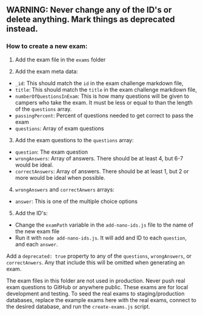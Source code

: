 ## WARNING: Never change any of the ID's or delete anything. Mark things as deprecated instead.

### How to create a new exam:

1. Add the exam file in the `exams` folder

2. Add the exam meta data:

- `_id`: This should match the `id` in the exam challenge markdown file,
- `title`: This should match the `title` in the exam challenge markdown file,
- `numberOfQuestionsInExam`: This is how many questions will be given to campers who take the exam. It must be less or equal to than the length of the `questions` array.
- `passingPercent`: Percent of questions needed to get correct to pass the exam
- `questions`: Array of exam questions

3. Add the exam questions to the `questions` array:

- `question`: The exam question
- `wrongAnswers`: Array of answers. There should be at least 4, but 6-7 would be ideal.
- `correctAnswers`: Array of answers. There should be at least 1, but 2 or more would be ideal when possible.

4. `wrongAnswers` and `correctAnwers` arrays:

- `answer`: This is one of the multiple choice options

5. Add the ID's:

- Change the `examPath` variable in the `add-nano-ids.js` file to the name of the new exam file
- Run it with `node add-nano-ids.js`. It will add and ID to each `question`, and each `answer`.

Add a `deprecated: true` property to any of the `questions`, `wrongAnswers`, or `correctAnwers`. Any that include this will be omitted when generating an exam.

The exam files in this folder are not used in production. Never push real exam questions to GitHub or anywhere public. These exams are for local development and testing. To seed the real exams to staging/production databases, replace the example exams here with the real exams, connect to the desired database, and run the `create-exams.js` script.
